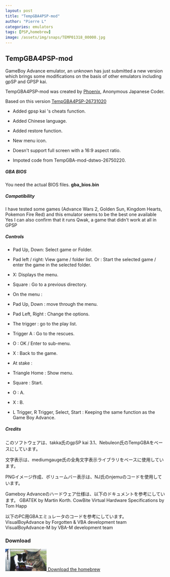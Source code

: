 ```yaml
---
layout: post
title: "TempGBA4PSP-mod"
author: "Pierre L"
categories: emulators
tags: [PSP,homebrew]
image: /assets/img/snaps/TEMP01318_00000.jpg
---
```


## TempGBA4PSP-mod

GameBoy Advance emulator, an unknown has just submitted a new version which brings some modifications on the basis of other emulators including gpSP and GPSP kai.

TempGBA4PSP-mod was created by [Phoenix](https://github.com/phoe-nix/), Anonymous Japanese Coder.

Based on this version [TempGBA4PSP-26731020](http://www1.axfc.net/uploader/so/3063963)

- Added gpsp kai 's cheats function.

- Added Chinese language.

- Added restore function.

- New menu icon.

- Doesn't support full screen with a 16:9 aspect ratio.

- Impoted code from TempGBA-mod-dstwo-26750220.

<h5>GBA BIOS</h5>

You need the actual BIOS files. <b>gba_bios.bin</b>

<h5>Compatibility</h5>
I have tested some games (Advance Wars 2, Golden Sun, Kingdom Hearts, Pokemon Fire Red) and this emulator seems to be the best one available
Yes I can also confirm that it runs Qwak, a game that didn't work at all in GPSP

<h5>Controls</h5>
 
- Pad Up, Down: Select game or Folder.
- Pad left / right: View game / folder list. Or : Start the selected game / enter the game in the selected folder.
- X: Displays the menu.
- Square : Go to a previous directory.
- On the menu :
 
- Pad Up, Down : move through the menu.
- Pad Left, Right : Change the options.
- The trigger : go to the play list.
- Trigger A : Go to the rescues.
- O : OK / Enter to sub-menu.
- X : Back to the game.
- At stake :
 
- Triangle Home : Show menu.
- Square : Start.
- O : A.
- X : B.
- L Trigger, R Trigger, Select, Start : Keeping the same function as the Game Boy Advance.

<h5>Credits</h5>

このソフトウェアは、takka氏のgpSP kai 3.1、Nebuleon氏のTempGBAをベースにしています。

文字表示は、mediumgauge氏の全角文字表示ライブラリをベースに使用しています。

PNGイメージ作成、ボリュームバー表示は、NJ氏のnjemuのコードを使用しています。


Gameboy Advanceのハードウェア仕様は、以下のドキュメントを参考にしています。
 GBATEK by Martin Korth.
 CowBite Virtual Hardware Specifications by Tom Happ

以下のPC用GBAエミュレータのコードを参考にしています。
 VisualBoyAdvance   by Forgotten & VBA development team
 VisualBoyAdvance-M by VBA-M development team	

### Download

<p class="download-btn">
    <a href="https://archive.org/download/temp-gba-4-psp-mod.-7z/TempGBA4PSP_mod.7z">
	<img border="0" alt="Download the homebrew" src="/assets/img/icon0/2021-05-04-tempgba4psp-mod.PNG" width="130" height="70">
	Download the homebrew
	</a>
</p>
